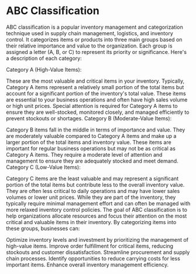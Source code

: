 # ABC Classification

ABC classification is a popular inventory management and categorization technique used in supply chain management, logistics, and inventory control. It categorizes items or products into three main groups based on their relative importance and value to the organization. Each group is assigned a letter (A, B, or C) to represent its priority or significance. Here's a description of each category:

Category A (High-Value Items):

These are the most valuable and critical items in your inventory.
Typically, Category A items represent a relatively small portion of the total items but account for a significant portion of the inventory's total value.
These items are essential to your business operations and often have high sales volume or high unit prices.
Special attention is required for Category A items to ensure they are well-stocked, monitored closely, and managed efficiently to prevent stockouts or shortages.
Category B (Moderate-Value Items):

Category B items fall in the middle in terms of importance and value.
They are moderately valuable compared to Category A items and make up a larger portion of the total items and inventory value.
These items are important for regular business operations but may not be as critical as Category A items.
They require a moderate level of attention and management to ensure they are adequately stocked and meet demand.
Category C (Low-Value Items):

Category C items are the least valuable and may represent a significant portion of the total items but contribute less to the overall inventory value.
They are often less critical to daily operations and may have lower sales volumes or lower unit prices.
While they are part of the inventory, they typically require minimal management effort and can often be managed with more relaxed inventory control policies.
The goal of ABC classification is to help organizations allocate resources and focus their attention on the most critical and valuable items in their inventory. By categorizing items into these groups, businesses can:

Optimize inventory levels and investment by prioritizing the management of high-value items.
Improve order fulfillment for critical items, reducing stockouts and customer dissatisfaction.
Streamline procurement and supply chain processes.
Identify opportunities to reduce carrying costs for less important items.
Enhance overall inventory management efficiency.
